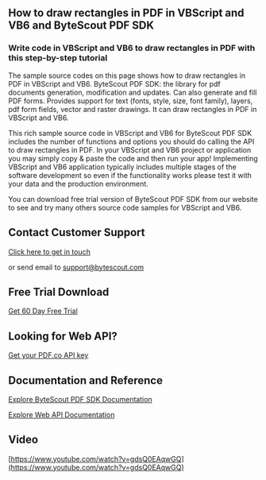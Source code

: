## How to draw rectangles in PDF in VBScript and VB6 and ByteScout PDF SDK

### Write code in VBScript and VB6 to draw rectangles in PDF with this step-by-step tutorial

The sample source codes on this page shows how to draw rectangles in PDF in VBScript and VB6. ByteScout PDF SDK: the library for pdf documents generation, modification and updates. Can also generate and fill PDF forms. Provides support for text (fonts, style, size, font family), layers, pdf form fields, vector and raster drawings. It can draw rectangles in PDF in VBScript and VB6.

This rich sample source code in VBScript and VB6 for ByteScout PDF SDK includes the number of functions and options you should do calling the API to draw rectangles in PDF. In your VBScript and VB6 project or application you may simply copy & paste the code and then run your app! Implementing VBScript and VB6 application typically includes multiple stages of the software development so even if the functionality works please test it with your data and the production environment.

You can download free trial version of ByteScout PDF SDK from our website to see and try many others source code samples for VBScript and VB6.

## Contact Customer Support

[Click here to get in touch](https://bytescout.zendesk.com/hc/en-us/requests/new?subject=ByteScout%20PDF%20SDK%20Question)

or send email to [support@bytescout.com](mailto:support@bytescout.com?subject=ByteScout%20PDF%20SDK%20Question) 

## Free Trial Download

[Get 60 Day Free Trial](https://bytescout.com/download/web-installer?utm_source=github-readme)

## Looking for Web API? 

[Get your PDF.co API key](https://pdf.co/documentation/api?utm_source=github-readme)

## Documentation and Reference

[Explore ByteScout PDF SDK Documentation](https://bytescout.com/documentation/index.html?utm_source=github-readme)

[Explore Web API Documentation](https://pdf.co/documentation/api?utm_source=github-readme)

## Video

[https://www.youtube.com/watch?v=gdsQ0EAqwGQ](https://www.youtube.com/watch?v=gdsQ0EAqwGQ)